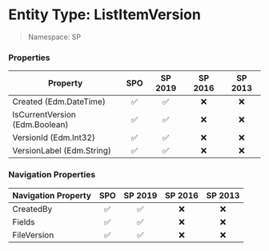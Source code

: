 # Entity Type: ListItemVersion

> Namespace: SP

### Properties

Property | SPO | SP 2019 | SP 2016 | SP 2013
----------|:---:|:-------:|:-------:|:-------:
Created (Edm.DateTime) | ✅ | ✅ | ❌ | ❌
IsCurrentVersion (Edm.Boolean) | ✅ | ✅ | ❌ | ❌
VersionId (Edm.Int32) | ✅ | ✅ | ❌ | ❌
VersionLabel (Edm.String) | ✅ | ✅ | ❌ | ❌

### Navigation Properties

Navigation Property | SPO | SP 2019 | SP 2016 | SP 2013
----------|:---:|:-------:|:-------:|:-------:
CreatedBy | ✅ | ✅ | ❌ | ❌
Fields | ✅ | ✅ | ❌ | ❌
FileVersion | ✅ | ✅ | ❌ | ❌